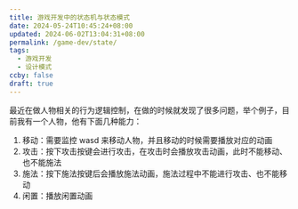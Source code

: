 ```yaml
---
title: 游戏开发中的状态机与状态模式
date: 2024-05-24T10:45:24+08:00
updated: 2024-06-02T13:04:31+08:00
permalink: /game-dev/state/
tags:
  - 游戏开发
  - 设计模式
ccby: false
draft: true
---
```

最近在做人物相关的行为逻辑控制，在做的时候就发现了很多问题，举个例子，目前我有一个人物，他有下面几种能力：

1. 移动：需要监控 wasd 来移动人物，并且移动的时候需要播放对应的动画
2. 攻击：按下攻击按键会进行攻击，在攻击时会播放攻击动画，此时不能移动、也不能施法
3. 施法：按下施法按键后会播放施法动画，施法过程中不能进行攻击、也不能移动
4. 闲置：播放闲置动画
